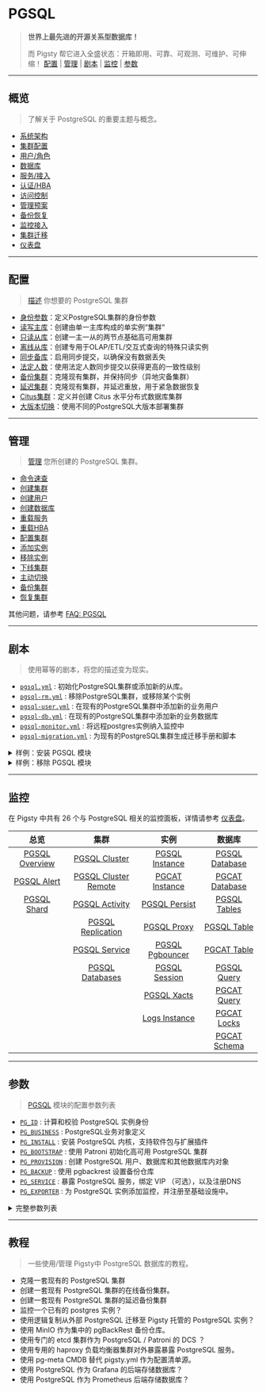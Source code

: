 # PGSQL

> **世界上最先进的开源关系型数据库！**
>
> 而 Pigsty 帮它进入全盛状态：开箱即用、可靠、可观测、可维护、可伸缩！ [配置](#配置) | [管理](#管理) | [剧本](#剧本) | [监控](#监控) | [参数](#参数)


----------------

## 概览

> 了解关于 PostgreSQL 的重要主题与概念。

- [系统架构](PGSQL-ARCH)
- [集群配置](PGSQL-CONF)
- [用户/角色](PGSQL-USER)
- [数据库](PGSQL-DB)
- [服务/接入](PGSQL-SVC)
- [认证/HBA](PGSQL-HBA)
- [访问控制](PGSQL-ACL)
- [管理预案](PGSQL-ADMIN)
- [备份恢复](PGSQL-PITR)
- [监控接入](PGSQL-MONITOR)
- [集群迁移](PGSQL-MIGRATION)
- [仪表盘](PGSQL-DASHBOARD)


----------------

## 配置

> [描述](PGSQL-CONF) 你想要的 PostgreSQL 集群

- [身份参数](PGSQL-ARCH#身份参数)：定义PostgreSQL集群的身份参数
- [读写主库](PGSQL-CONF#读写主库)：创建由单一主库构成的单实例“集群“
- [只读从库](PGSQL-CONF#只读从库)：创建一主一从的两节点基础高可用集群
- [离线从库](PGSQL-CONF#离线从库)：创建专用于OLAP/ETL/交互式查询的特殊只读实例
- [同步备库](PGSQL-CONF#同步备库)：启用同步提交，以确保没有数据丢失
- [法定人数](PGSQL-CONF#法定人数提交)：使用法定人数同步提交以获得更高的一致性级别
- [备份集群](PGSQL-CONF#备份集群)：克隆现有集群，并保持同步（异地灾备集群）
- [延迟集群](PGSQL-CONF#延迟集群)：克隆现有集群，并延迟重放，用于紧急数据恢复
- [Citus集群](PGSQL-CONF#citus集群)：定义并创建 Citus 水平分布式数据库集群
- [大版本切换](PGSQL-CONF#大版本切换)：使用不同的PostgreSQL大版本部署集群


----------------

## 管理

> [管理](PGSQL-ADMIN) 您所创建的 PostgreSQL 集群。

- [命令速查](PGSQL-ADMIN#命令速查)
- [创建集群](PGSQL-ADMIN#创建集群)
- [创建用户](PGSQL-ADMIN#创建用户)
- [创建数据库](PGSQL-ADMIN#创建数据库)
- [重载服务](PGSQL-ADMIN#重载服务)
- [重载HBA](PGSQL-ADMIN#重载HBA)
- [配置集群](PGSQL-ADMIN#配置集群)
- [添加实例](PGSQL-ADMIN#添加实例)
- [移除实例](PGSQL-ADMIN#移除实例)
- [下线集群](PGSQL-ADMIN#下线集群)
- [主动切换](PGSQL-ADMIN#主动切换)
- [备份集群](PGSQL-ADMIN#备份集群)
- [恢复集群](PGSQL-ADMIN#恢复集群)

其他问题，请参考 [FAQ: PGSQL](FAQ#PGSQL)


----------------

## 剧本

> 使用幂等的剧本，将您的描述变为现实。

- [`pgsql.yml`](https://github.com/vonng/pigsty/blob/master/pgsql.yml) : 初始化PostgreSQL集群或添加新的从库。
- [`pgsql-rm.yml`](https://github.com/vonng/pigsty/blob/master/pgsql-rm.yml) : 移除PostgreSQL集群，或移除某个实例
- [`pgsql-user.yml`](https://github.com/vonng/pigsty/blob/master/pgsql-user.yml) : 在现有的PostgreSQL集群中添加新的业务用户
- [`pgsql-db.yml`](https://github.com/vonng/pigsty/blob/master/pgsql-db.yml) : 在现有的PostgreSQL集群中添加新的业务数据库
- [`pgsql-monitor.yml`](https://github.com/vonng/pigsty/blob/master/pgsql-monitor.yml) : 将远程postgres实例纳入监控中
- [`pgsql-migration.yml`](https://github.com/vonng/pigsty/blob/master/pgsql-migration.yml) : 为现有的PostgreSQL集群生成迁移手册和脚本

<details><summary>样例：安装 PGSQL 模块</summary>

[![asciicast](https://asciinema.org/a/566417.svg)](https://asciinema.org/a/566417)

</details>


<details><summary>样例：移除 PGSQL 模块</summary>

[![asciicast](https://asciinema.org/a/566418.svg)](https://asciinema.org/a/566418)

</details>



----------------

## 监控

在 Pigsty 中共有 26 个与 PostgreSQL 相关的监控面板，详情请参考 [仪表盘](PGSQL-DASHBOARD)。

|                            总览                             |                                  集群                                   |                             实例                              |                            数据库                            |
|:---------------------------------------------------------:|:---------------------------------------------------------------------:|:-----------------------------------------------------------:|:---------------------------------------------------------:|
| [PGSQL Overview](https://demo.pigsty.cc/d/pgsql-overview) |        [PGSQL Cluster](https://demo.pigsty.cc/d/pgsql-cluster)        |  [PGSQL Instance](https://demo.pigsty.cc/d/pgsql-instance)  | [PGSQL Database](https://demo.pigsty.cc/d/pgsql-database) |
|    [PGSQL Alert](https://demo.pigsty.cc/d/pgsql-alert)    | [PGSQL Cluster Remote](https://demo.pigsty.cc/d/pgsql-cluster-remote) |  [PGCAT Instance](https://demo.pigsty.cc/d/pgcat-instance)  | [PGCAT Database](https://demo.pigsty.cc/d/pgcat-database) |
|    [PGSQL Shard](https://demo.pigsty.cc/d/pgsql-shard)    |       [PGSQL Activity](https://demo.pigsty.cc/d/pgsql-activity)       |   [PGSQL Persist](https://demo.pigsty.cc/d/pgsql-persist)   |   [PGSQL Tables](https://demo.pigsty.cc/d/pgsql-tables)   |
|                                                           |    [PGSQL Replication](https://demo.pigsty.cc/d/pgsql-replication)    |     [PGSQL Proxy](https://demo.pigsty.cc/d/pgsql-proxy)     |    [PGSQL Table](https://demo.pigsty.cc/d/pgsql-table)    |
|                                                           |        [PGSQL Service](https://demo.pigsty.cc/d/pgsql-service)        | [PGSQL Pgbouncer](https://demo.pigsty.cc/d/pgsql-pgbouncer) |    [PGCAT Table](https://demo.pigsty.cc/d/pgcat-table)    |
|                                                           |      [PGSQL Databases](https://demo.pigsty.cc/d/pgsql-databases)      |   [PGSQL Session](https://demo.pigsty.cc/d/pgsql-session)   |    [PGSQL Query](https://demo.pigsty.cc/d/pgsql-query)    |
|                                                           |                                                                       |     [PGSQL Xacts](https://demo.pigsty.cc/d/pgsql-xacts)     |    [PGCAT Query](https://demo.pigsty.cc/d/pgcat-query)    |
|                                                           |                                                                       |   [Logs Instance](https://demo.pigsty.cc/d/logs-instance)   |    [PGCAT Locks](https://demo.pigsty.cc/d/pgcat-locks)    |
|                                                           |                                                                       |                                                             |   [PGCAT Schema](https://demo.pigsty.cc/d/pgcat-schema)   |


----------------

## 参数

> [PGSQL](PARAM#pgsql) 模块的配置参数列表

- [`PG_ID`](PARAM#pg_id) : 计算和校验 PostgreSQL 实例身份
- [`PG_BUSINESS`](PARAM#pg_business) : PostgreSQL业务对象定义
- [`PG_INSTALL`](PARAM#pg_install) : 安装 PostgreSQL 内核，支持软件包与扩展插件
- [`PG_BOOTSTRAP`](PARAM#pg_bootstrap) : 使用 Patroni 初始化高可用 PostgreSQL 集群
- [`PG_PROVISION`](PARAM#pg_provision) : 创建 PostgreSQL 用户、数据库和其他数据库内对象
- [`PG_BACKUP`](PARAM#pg_backup) : 使用 pgbackrest 设置备份仓库
- [`PG_SERVICE`](PARAM#pg_service) : 暴露 PostgreSQL 服务，绑定 VIP （可选），以及注册DNS
- [`PG_EXPORTER`](PARAM#pg_exporter) : 为 PostgreSQL 实例添加监控，并注册至基础设施中。


<details><summary>完整参数列表</summary>

| 参数                                                                   | 参数组                                  |     类型      |  级别   | 说明                                                                            | 中文说明                                                                         |
|----------------------------------------------------------------------|--------------------------------------|:-----------:|:-----:|-------------------------------------------------------------------------------|------------------------------------------------------------------------------|
| [`pg_mode`](PARAM#pg_mode)                                           | [`PG_ID`](PARAM#pg_id)               |    enum     |   C   | pgsql cluster mode: pgsql,citus,gpsql                                         | pgsql 集群模式: pgsql,citus,gpsql                                                |
| [`pg_cluster`](PARAM#pg_cluster)                                     | [`PG_ID`](PARAM#pg_id)               |   string    |   C   | pgsql cluster name, REQUIRED identity parameter                               | pgsql 集群名称, 必选身份参数                                                           |
| [`pg_seq`](PARAM#pg_seq)                                             | [`PG_ID`](PARAM#pg_id)               |     int     |   I   | pgsql instance seq number, REQUIRED identity parameter                        | pgsql 实例号, 必选身份参数                                                            |
| [`pg_role`](PARAM#pg_role)                                           | [`PG_ID`](PARAM#pg_id)               |    enum     |   I   | pgsql role, REQUIRED, could be primary,replica,offline                        | pgsql 实例角色, 必选身份参数, 可为 primary，replica，offline                               |
| [`pg_instances`](PARAM#pg_instances)                                 | [`PG_ID`](PARAM#pg_id)               |    dict     |   I   | define multiple pg instances on node in `{port:ins_vars}` format              | 在一个节点上定义多个 pg 实例，使用 `{port:ins_vars}` 格式                                     |
| [`pg_upstream`](PARAM#pg_upstream)                                   | [`PG_ID`](PARAM#pg_id)               |     ip      |   I   | repl upstream ip addr for standby cluster or cascade replica                  | 级联从库或备份集群或的复制上游节点IP地址                                                        |
| [`pg_shard`](PARAM#pg_shard)                                         | [`PG_ID`](PARAM#pg_id)               |   string    |   C   | pgsql shard name, optional identity for sharding clusters                     | pgsql 分片名，对 citus 与 gpsql 等水平分片集群为必选身份参数                                     |
| [`pg_group`](PARAM#pg_group)                                         | [`PG_ID`](PARAM#pg_id)               |     int     |   C   | pgsql shard index number, optional identity for sharding clusters             | pgsql 分片号，正整数，对 citus 与 gpsql 等水平分片集群为必选身份参数                                 |
| [`gp_role`](PARAM#gp_role)                                           | [`PG_ID`](PARAM#pg_id)               |    enum     |   C   | greenplum role of this cluster, could be master or segment                    | 这个集群的 greenplum 角色，可以是 master 或 segment                                      |
| [`pg_exporters`](PARAM#pg_exporters)                                 | [`PG_ID`](PARAM#pg_id)               |    dict     |   C   | additional pg_exporters to monitor remote postgres instances                  | 在该节点上设置额外的 pg_exporters 用于监控远程 postgres 实例                                   |
| [`pg_offline_query`](PARAM#pg_offline_query)                         | [`PG_ID`](PARAM#pg_id)               |    bool     |   I   | set to true to enable offline query on this instance                          | 设置为 true 将此只读实例标记为特殊的离线从库，承载 Offline 服务，允许离线查询                               |
| [`pg_users`](PARAM#pg_users)                                         | [`PG_BUSINESS`](PARAM#pg_business)   |   user[]    |   C   | postgres business users                                                       | postgres 业务用户                                                                |
| [`pg_databases`](PARAM#pg_databases)                                 | [`PG_BUSINESS`](PARAM#pg_business)   | database[]  |   C   | postgres business databases                                                   | postgres 业务数据库                                                               |
| [`pg_services`](PARAM#pg_services)                                   | [`PG_BUSINESS`](PARAM#pg_business)   |  service[]  |   C   | postgres business services                                                    | postgres 业务服务                                                                |
| [`pg_hba_rules`](PARAM#pg_hba_rules)                                 | [`PG_BUSINESS`](PARAM#pg_business)   |    hba[]    |   C   | business hba rules for postgres                                               | postgres 的业务 hba 规则                                                          |
| [`pgb_hba_rules`](PARAM#pgb_hba_rules)                               | [`PG_BUSINESS`](PARAM#pg_business)   |    hba[]    |   C   | business hba rules for pgbouncer                                              | pgbouncer 的业务 hba 规则                                                         |
| [`pg_replication_username`](PARAM#pg_replication_username)           | [`PG_BUSINESS`](PARAM#pg_business)   |  username   |   G   | postgres replication username, `replicator` by default                        | postgres 复制用户名，默认为 `replicator`                                              |
| [`pg_replication_password`](PARAM#pg_replication_password)           | [`PG_BUSINESS`](PARAM#pg_business)   |  password   |   G   | postgres replication password, `DBUser.Replicator` by default                 | postgres 复制密码，默认为 `DBUser.Replicator`                                        |
| [`pg_admin_username`](PARAM#pg_admin_username)                       | [`PG_BUSINESS`](PARAM#pg_business)   |  username   |   G   | postgres admin username, `dbuser_dba` by default                              | postgres 管理员用户名，默认为 `dbuser_dba`                                             |
| [`pg_admin_password`](PARAM#pg_admin_password)                       | [`PG_BUSINESS`](PARAM#pg_business)   |  password   |   G   | postgres admin password in plain text, `DBUser.DBA` by default                | postgres 管理员明文密码，默认为 `DBUser.DBA`                                            |
| [`pg_monitor_username`](PARAM#pg_monitor_username)                   | [`PG_BUSINESS`](PARAM#pg_business)   |  username   |   G   | postgres monitor username, `dbuser_monitor` by default                        | postgres 监控用户名，默认为 `dbuser_monitor`                                          |
| [`pg_monitor_password`](PARAM#pg_monitor_password)                   | [`PG_BUSINESS`](PARAM#pg_business)   |  password   |   G   | postgres monitor password, `DBUser.Monitor` by default                        | postgres 监控密码，默认为 `DBUser.Monitor`                                           |
| [`pg_dbsu_password`](PARAM#pg_dbsu_password)                         | [`PG_BUSINESS`](PARAM#pg_business)   |  password   |  G/C  | dbsu password, empty string means no dbsu password by default                 | dbsu 密码，默认为空字符串意味着不设置 dbsu 密码，最好不要设置。                                        |
| [`pg_dbsu`](PARAM#pg_dbsu)                                           | [`PG_INSTALL`](PARAM#pg_install)     |  username   |   C   | os dbsu name, postgres by default, better not change it                       | 操作系统 dbsu 名称，默认为 postgres，最好不要更改                                             |
| [`pg_dbsu_uid`](PARAM#pg_dbsu_uid)                                   | [`PG_INSTALL`](PARAM#pg_install)     |     int     |   C   | os dbsu uid and gid, 26 for default postgres users and groups                 | 操作系统 dbsu uid 和 gid，对于默认的 postgres 用户和组为 26                                  |
| [`pg_dbsu_sudo`](PARAM#pg_dbsu_sudo)                                 | [`PG_INSTALL`](PARAM#pg_install)     |    enum     |   C   | dbsu sudo privilege, none,limit,all,nopass. limit by default                  | dbsu sudo 权限, none,limit,all,nopass，默认为 limit，有限sudo权限                       |
| [`pg_dbsu_home`](PARAM#pg_dbsu_home)                                 | [`PG_INSTALL`](PARAM#pg_install)     |    path     |   C   | postgresql home directory, `/var/lib/pgsql` by default                        | postgresql 主目录，默认为 `/var/lib/pgsql`                                          |
| [`pg_dbsu_ssh_exchange`](PARAM#pg_dbsu_ssh_exchange)                 | [`PG_INSTALL`](PARAM#pg_install)     |    bool     |   C   | exchange postgres dbsu ssh key among same pgsql cluster                       | 在 pgsql 集群之间交换 postgres dbsu ssh 密钥                                          |
| [`pg_version`](PARAM#pg_version)                                     | [`PG_INSTALL`](PARAM#pg_install)     |    enum     |   C   | postgres major version to be installed, 15 by default                         | 要安装的 postgres 主版本，默认为 15                                                     |
| [`pg_bin_dir`](PARAM#pg_bin_dir)                                     | [`PG_INSTALL`](PARAM#pg_install)     |    path     |   C   | postgres binary dir, `/usr/pgsql/bin` by default                              | postgres 二进制目录，默认为 `/usr/pgsql/bin`                                          |
| [`pg_log_dir`](PARAM#pg_log_dir)                                     | [`PG_INSTALL`](PARAM#pg_install)     |    path     |   C   | postgres log dir, `/pg/log/postgres` by default                               | postgres 日志目录，默认为 `/pg/log/postgres`                                         |
| [`pg_packages`](PARAM#pg_packages)                                   | [`PG_INSTALL`](PARAM#pg_install)     |  string[]   |   C   | pg packages to be installed, `${pg_version}` will be replaced                 | 要安装的 pg 包，`${pg_version}` 将被替换为实际主版本号                                        |
| [`pg_extensions`](PARAM#pg_extensions)                               | [`PG_INSTALL`](PARAM#pg_install)     |  string[]   |   C   | pg extensions to be installed, `${pg_version}` will be replaced               | 要安装的 pg 扩展，`${pg_version}` 将被替换为实际主版本号                                       |
| [`pg_safeguard`](PARAM#pg_safeguard)                                 | [`PG_BOOTSTRAP`](PARAM#pg_bootstrap) |    bool     | G/C/A | prevent purging running postgres instance? false by default                   | 防误删保险，禁止清除正在运行的 postgres 实例？默认为 false                                        |
| [`pg_clean`](PARAM#pg_clean)                                         | [`PG_BOOTSTRAP`](PARAM#pg_bootstrap) |    bool     | G/C/A | purging existing postgres during pgsql init? true by default                  | 在 pgsql 初始化期间清除现有的 postgres？默认为 true                                         |
| [`pg_data`](PARAM#pg_data)                                           | [`PG_BOOTSTRAP`](PARAM#pg_bootstrap) |    path     |   C   | postgres data directory, `/pg/data` by default                                | postgres 数据目录，默认为 `/pg/data`                                                 |
| [`pg_fs_main`](PARAM#pg_fs_main)                                     | [`PG_BOOTSTRAP`](PARAM#pg_bootstrap) |    path     |   C   | mountpoint/path for postgres main data, `/data` by default                    | postgres 主数据的挂载点/路径，默认为 `/data`                                              |
| [`pg_fs_bkup`](PARAM#pg_fs_bkup)                                     | [`PG_BOOTSTRAP`](PARAM#pg_bootstrap) |    path     |   C   | mountpoint/path for pg backup data, `/data/backup` by default                 | pg 备份数据的挂载点/路径，默认为 `/data/backup`                                            |
| [`pg_storage_type`](PARAM#pg_storage_type)                           | [`PG_BOOTSTRAP`](PARAM#pg_bootstrap) |    enum     |   C   | storage type for pg main data, SSD,HDD, SSD by default                        | pg 主数据的存储类型，SSD、HDD，默认为 SSD，影响自动优化的参数。                                       |
| [`pg_dummy_filesize`](PARAM#pg_dummy_filesize)                       | [`PG_BOOTSTRAP`](PARAM#pg_bootstrap) |    size     |   C   | size of `/pg/dummy`, hold 64MB disk space for emergency use                   | `/pg/dummy` 的大小，默认保留 64MB 磁盘空间用于紧急抢修                                         |
| [`pg_listen`](PARAM#pg_listen)                                       | [`PG_BOOTSTRAP`](PARAM#pg_bootstrap) |    ip(s)    |  C/I  | postgres/pgbouncer listen addresses, comma separated list                     | postgres/pgbouncer 的监听地址，用逗号分隔的IP列表，默认为 `0.0.0.0`                            |
| [`pg_port`](PARAM#pg_port)                                           | [`PG_BOOTSTRAP`](PARAM#pg_bootstrap) |    port     |   C   | postgres listen port, 5432 by default                                         | postgres 监听端口，默认为 5432                                                       |
| [`pg_localhost`](PARAM#pg_localhost)                                 | [`PG_BOOTSTRAP`](PARAM#pg_bootstrap) |    path     |   C   | postgres unix socket dir for localhost connection                             | postgres 的 Unix 套接字目录，用于本地连接                                                 |
| [`pg_namespace`](PARAM#pg_namespace)                                 | [`PG_BOOTSTRAP`](PARAM#pg_bootstrap) |    path     |   C   | top level key namespace in etcd, used by patroni & vip                        | 在 etcd 中的顶级键命名空间，被 patroni & vip 用于高可用管理                                     |
| [`patroni_enabled`](PARAM#patroni_enabled)                           | [`PG_BOOTSTRAP`](PARAM#pg_bootstrap) |    bool     |   C   | if disabled, no postgres cluster will be created during init                  | 如果禁用，初始化期间不会创建 postgres 集群                                                   |
| [`patroni_mode`](PARAM#patroni_mode)                                 | [`PG_BOOTSTRAP`](PARAM#pg_bootstrap) |    enum     |   C   | patroni working mode: default,pause,remove                                    | patroni 工作模式：default,pause,remove                                            |
| [`patroni_port`](PARAM#patroni_port)                                 | [`PG_BOOTSTRAP`](PARAM#pg_bootstrap) |    port     |   C   | patroni listen port, 8008 by default                                          | patroni 监听端口，默认为 8008                                                        |
| [`patroni_log_dir`](PARAM#patroni_log_dir)                           | [`PG_BOOTSTRAP`](PARAM#pg_bootstrap) |    path     |   C   | patroni log dir, `/pg/log/patroni` by default                                 | patroni 日志目录，默认为 `/pg/log/patroni`                                           |
| [`patroni_ssl_enabled`](PARAM#patroni_ssl_enabled)                   | [`PG_BOOTSTRAP`](PARAM#pg_bootstrap) |    bool     |   G   | secure patroni RestAPI communications with SSL?                               | 使用 SSL 保护 patroni RestAPI 通信？                                                |
| [`patroni_watchdog_mode`](PARAM#patroni_watchdog_mode)               | [`PG_BOOTSTRAP`](PARAM#pg_bootstrap) |    enum     |   C   | patroni watchdog mode: automatic,required,off. off by default                 | patroni 看门狗模式：automatic,required,off，默认为 off                                 |
| [`patroni_username`](PARAM#patroni_username)                         | [`PG_BOOTSTRAP`](PARAM#pg_bootstrap) |  username   |   C   | patroni restapi username, `postgres` by default                               | patroni restapi 用户名，默认为 `postgres`                                           |
| [`patroni_password`](PARAM#patroni_password)                         | [`PG_BOOTSTRAP`](PARAM#pg_bootstrap) |  password   |   C   | patroni restapi password, `Patroni.API` by default                            | patroni restapi 密码，默认为 `Patroni.API`                                         |
| [`patroni_citus_db`](#patroni_citus_db)                              | [`PG_BOOTSTRAP`](#pg_bootstrap)      |   string    |   C   | citus database managed by patroni, postgres by default                        | 由 Patroni 所管理的 Citus 数据库名称，默认为 `postgres`                                    |
| [`pg_conf`](PARAM#pg_conf)                                           | [`PG_BOOTSTRAP`](PARAM#pg_bootstrap) |    enum     |   C   | config template: oltp,olap,crit,tiny. `oltp.yml` by default                   | 配置模板：oltp,olap,crit,tiny，默认为 `oltp.yml`                                      |
| [`pg_max_conn`](PARAM#pg_max_conn)                                   | [`PG_BOOTSTRAP`](PARAM#pg_bootstrap) |     int     |   C   | postgres max connections, `auto` will use recommended value                   | postgres 最大连接数，`auto` 将使用推荐值                                                 |
| [`pg_shared_buffer_ratio`](PARAM#pg_shared_buffer_ratio)             | [`PG_BOOTSTRAP`](PARAM#pg_bootstrap) |    float    |   C   | postgres shared buffer memory ratio, 0.25 by default, 0.1~0.4                 | postgres 共享缓冲区内存比率，默认为 0.25，范围 0.1~0.4                                       |
| [`pg_rto`](PARAM#pg_rto)                                             | [`PG_BOOTSTRAP`](PARAM#pg_bootstrap) |     int     |   C   | recovery time objective in seconds, `30s` by default                          | 恢复时间目标（秒），默认为 `30s`                                                          |
| [`pg_rpo`](PARAM#pg_rpo)                                             | [`PG_BOOTSTRAP`](PARAM#pg_bootstrap) |     int     |   C   | recovery point objective in bytes, `1MiB` at most by default                  | 恢复点目标（字节），默认为 `1MiB`                                                         |
| [`pg_libs`](PARAM#pg_libs)                                           | [`PG_BOOTSTRAP`](PARAM#pg_bootstrap) |   string    |   C   | preloaded libraries, `timescaledb,pg_stat_statements,auto_explain` by default | 预加载的库，默认为 `timescaledb,pg_stat_statements,auto_explain`                      |
| [`pg_delay`](PARAM#pg_delay)                                         | [`PG_BOOTSTRAP`](PARAM#pg_bootstrap) |  interval   |   I   | replication apply delay for standby cluster leader                            | 备份集群主库的WAL重放应用延迟，用于制备延迟从库                                                    |
| [`pg_checksum`](PARAM#pg_checksum)                                   | [`PG_BOOTSTRAP`](PARAM#pg_bootstrap) |    bool     |   C   | enable data checksum for postgres cluster?                                    | 为 postgres 集群启用数据校验和？                                                        |
| [`pg_pwd_enc`](PARAM#pg_pwd_enc)                                     | [`PG_BOOTSTRAP`](PARAM#pg_bootstrap) |    enum     |   C   | passwords encryption algorithm: md5,scram-sha-256                             | 密码加密算法：md5,scram-sha-256                                                     |
| [`pg_encoding`](PARAM#pg_encoding)                                   | [`PG_BOOTSTRAP`](PARAM#pg_bootstrap) |    enum     |   C   | database cluster encoding, `UTF8` by default                                  | 数据库集群编码，默认为 `UTF8`                                                           |
| [`pg_locale`](PARAM#pg_locale)                                       | [`PG_BOOTSTRAP`](PARAM#pg_bootstrap) |    enum     |   C   | database cluster local, `C` by default                                        | 数据库集群本地化设置，默认为 `C`                                                           |
| [`pg_lc_collate`](PARAM#pg_lc_collate)                               | [`PG_BOOTSTRAP`](PARAM#pg_bootstrap) |    enum     |   C   | database cluster collate, `C` by default                                      | 数据库集群排序，默认为 `C`                                                              |
| [`pg_lc_ctype`](PARAM#pg_lc_ctype)                                   | [`PG_BOOTSTRAP`](PARAM#pg_bootstrap) |    enum     |   C   | database character type, `en_US.UTF8` by default                              | 数据库字符类型，默认为 `en_US.UTF8`                                                     |
| [`pgbouncer_enabled`](PARAM#pgbouncer_enabled)                       | [`PG_BOOTSTRAP`](PARAM#pg_bootstrap) |    bool     |   C   | if disabled, pgbouncer will not be launched on pgsql host                     | 如果禁用，则不会配置 pgbouncer 连接池                                                     |
| [`pgbouncer_port`](PARAM#pgbouncer_port)                             | [`PG_BOOTSTRAP`](PARAM#pg_bootstrap) |    port     |   C   | pgbouncer listen port, 6432 by default                                        | pgbouncer 监听端口，默认为 6432                                                      |
| [`pgbouncer_log_dir`](PARAM#pgbouncer_log_dir)                       | [`PG_BOOTSTRAP`](PARAM#pg_bootstrap) |    path     |   C   | pgbouncer log dir, `/pg/log/pgbouncer` by default                             | pgbouncer 日志目录，默认为 `/pg/log/pgbouncer`                                       |
| [`pgbouncer_auth_query`](PARAM#pgbouncer_auth_query)                 | [`PG_BOOTSTRAP`](PARAM#pg_bootstrap) |    bool     |   C   | query postgres to retrieve unlisted business users?                           | 使用 AuthQuery 来从 postgres 获取未列出的业务用户？                                         |
| [`pgbouncer_poolmode`](PARAM#pgbouncer_poolmode)                     | [`PG_BOOTSTRAP`](PARAM#pg_bootstrap) |    enum     |   C   | pooling mode: transaction,session,statement, transaction by default           | 池化模式：transaction,session,statement，默认为 transaction                           |
| [`pgbouncer_sslmode`](PARAM#pgbouncer_sslmode)                       | [`PG_BOOTSTRAP`](PARAM#pg_bootstrap) |    enum     |   C   | pgbouncer client ssl mode, disable by default                                 | pgbouncer 客户端 SSL 模式，默认为禁用                                                   |
| [`pg_provision`](PARAM#pg_provision)                                 | [`PG_PROVISION`](PARAM#pg_provision) |    bool     |   C   | provision postgres cluster after bootstrap                                    | 在引导后置备 postgres 集群内部的业务对象？                                                   |
| [`pg_init`](PARAM#pg_init)                                           | [`PG_PROVISION`](PARAM#pg_provision) |   string    |  G/C  | provision init script for cluster template, `pg-init` by default              | 为集群模板提供初始化脚本，默认为 `pg-init`                                                   |
| [`pg_default_roles`](PARAM#pg_default_roles)                         | [`PG_PROVISION`](PARAM#pg_provision) |   role[]    |  G/C  | default roles and users in postgres cluster                                   | postgres 集群中的默认预定义角色和系统用户                                                    |
| [`pg_default_privileges`](PARAM#pg_default_privileges)               | [`PG_PROVISION`](PARAM#pg_provision) |  string[]   |  G/C  | default privileges when created by admin user                                 | 由管理员用户创建数据库内对象时的默认权限                                                         |
| [`pg_default_schemas`](PARAM#pg_default_schemas)                     | [`PG_PROVISION`](PARAM#pg_provision) |  string[]   |  G/C  | default schemas to be created                                                 | 要创建的默认模式列表                                                                   |
| [`pg_default_extensions`](PARAM#pg_default_extensions)               | [`PG_PROVISION`](PARAM#pg_provision) | extension[] |  G/C  | default extensions to be created                                              | 要创建的默认扩展列表                                                                   |
| [`pg_reload`](PARAM#pg_reload)                                       | [`PG_PROVISION`](PARAM#pg_provision) |    bool     |   A   | reload postgres after hba changes                                             | 更改HBA后，是否立即重载 postgres 配置                                                    |
| [`pg_default_hba_rules`](PARAM#pg_default_hba_rules)                 | [`PG_PROVISION`](PARAM#pg_provision) |    hba[]    |  G/C  | postgres default host-based authentication rules                              | postgres 基于主机的认证规则，全局PG默认HBA                                                 |
| [`pgb_default_hba_rules`](PARAM#pgb_default_hba_rules)               | [`PG_PROVISION`](PARAM#pg_provision) |    hba[]    |  G/C  | pgbouncer default host-based authentication rules                             | pgbouncer 默认的基于主机的认证规则，全局PGB默认HBA                                            |
| [`pgbackrest_enabled`](PARAM#pgbackrest_enabled)                     | [`PG_BACKUP`](PARAM#pg_backup)       |    bool     |   C   | enable pgbackrest on pgsql host?                                              | 在 pgsql 主机上启用 pgbackrest？                                                    |
| [`pgbackrest_clean`](PARAM#pgbackrest_clean)                         | [`PG_BACKUP`](PARAM#pg_backup)       |    bool     |   C   | remove pg backup data during init?                                            | 在初始化时删除以前的 pg 备份数据？                                                          |
| [`pgbackrest_log_dir`](PARAM#pgbackrest_log_dir)                     | [`PG_BACKUP`](PARAM#pg_backup)       |    path     |   C   | pgbackrest log dir, `/pg/log/pgbackrest` by default                           | pgbackrest 日志目录，默认为 `/pg/log/pgbackrest`                                     |
| [`pgbackrest_method`](PARAM#pgbackrest_method)                       | [`PG_BACKUP`](PARAM#pg_backup)       |    enum     |   C   | pgbackrest repo method: local,minio,etc...                                    | pgbackrest 使用的仓库：local,minio,等...                                            |
| [`pgbackrest_repo`](PARAM#pgbackrest_repo)                           | [`PG_BACKUP`](PARAM#pg_backup)       |    dict     |  G/C  | pgbackrest repo: https://pgbackrest.org/configuration.html#section-repository | pgbackrest 仓库定义：https://pgbackrest.org/configuration.html#section-repository |
| [`pg_weight`](PARAM#pg_weight)                                       | [`PG_SERVICE`](PARAM#pg_service)     |     int     |   I   | relative load balance weight in service, 100 by default, 0-255                | 在服务中的相对负载均衡权重，默认为 100，范围 0-255                                               |
| [`pg_service_provider`](PARAM#pg_service_provider)                   | [`PG_SERVICE`](PARAM#pg_service)     |    enum     |  G/C  | dedicate haproxy node group name, or empty string for local nodes by default  | 专用的 haproxy 节点组名称，或默认空字符，使用本地节点上的 haproxy                                    |
| [`pg_default_service_dest`](PARAM#pg_default_service_dest)           | [`PG_SERVICE`](PARAM#pg_service)     |    enum     |  G/C  | default service destination if svc.dest='default'                             | 如果 svc.dest='default'，默认服务指向哪里？postgres 或 pgbouncer，默认指向 pgbouncer           |
| [`pg_default_services`](PARAM#pg_default_services)                   | [`PG_SERVICE`](PARAM#pg_service)     |  service[]  |  G/C  | postgres default service definitions                                          | postgres 默认服务定义列表，全局共用。                                                      |
| [`pg_vip_enabled`](PARAM#pg_vip_enabled)                             | [`PG_SERVICE`](PARAM#pg_service)     |    bool     |   C   | enable a l2 vip for pgsql primary? false by default                           | 是否为 pgsql 主节点启用 L2 VIP？默认不启用                                                 |
| [`pg_vip_address`](PARAM#pg_vip_address)                             | [`PG_SERVICE`](PARAM#pg_service)     |    cidr4    |   C   | vip address in `<ipv4>/<mask>` format, require if vip is enabled              | vip 地址的格式为 <ipv4>/<mask>，启用 vip 时为必选参数                                       |
| [`pg_vip_interface`](PARAM#pg_vip_interface)                         | [`PG_SERVICE`](PARAM#pg_service)     |   string    |  C/I  | vip network interface to listen, eth0 by default                              | 监听的 vip 网络接口，默认为 eth0                                                        |
| [`pg_dns_suffix`](PARAM#pg_dns_suffix)                               | [`PG_SERVICE`](PARAM#pg_service)     |   string    |   C   | pgsql dns suffix, '' by default                                               | pgsql dns 后缀，默认为空                                                            |
| [`pg_dns_target`](PARAM#pg_dns_target)                               | [`PG_SERVICE`](PARAM#pg_service)     |    enum     |   C   | auto, primary, vip, none, or ad hoc ip                                        | PG DNS 解析到哪里？auto、primary、vip、none 或者特定的 IP 地址                               |
| [`pg_exporter_enabled`](PARAM#pg_exporter_enabled)                   | [`PG_EXPORTER`](PARAM#pg_exporter)   |    bool     |   C   | enable pg_exporter on pgsql hosts?                                            | 在 pgsql 主机上启用 pg_exporter 吗？                                                 |
| [`pg_exporter_config`](PARAM#pg_exporter_config)                     | [`PG_EXPORTER`](PARAM#pg_exporter)   |   string    |   C   | pg_exporter configuration file name                                           | pg_exporter 配置文件/模板名称                                                        |
| [`pg_exporter_cache_ttls`](PARAM#pg_exporter_cache_ttls)             | [`PG_EXPORTER`](PARAM#pg_exporter)   |   string    |   C   | pg_exporter collector ttl stage in seconds, '1,10,60,300' by default          | pg_exporter 收集器阶梯TTL配置，默认为4个由逗号分隔的秒数：'1,10,60,300'                           |
| [`pg_exporter_port`](PARAM#pg_exporter_port)                         | [`PG_EXPORTER`](PARAM#pg_exporter)   |    port     |   C   | pg_exporter listen port, 9630 by default                                      | pg_exporter 监听端口，默认为 9630                                                    |
| [`pg_exporter_params`](PARAM#pg_exporter_params)                     | [`PG_EXPORTER`](PARAM#pg_exporter)   |   string    |   C   | extra url parameters for pg_exporter dsn                                      | pg_exporter dsn 中传入的额外 URL 参数                                                |
| [`pg_exporter_url`](PARAM#pg_exporter_url)                           | [`PG_EXPORTER`](PARAM#pg_exporter)   |    pgurl    |   C   | overwrite auto-generate pg dsn if specified                                   | 如果指定，则覆盖自动生成的 postgres DSN 连接串                                               |
| [`pg_exporter_auto_discovery`](PARAM#pg_exporter_auto_discovery)     | [`PG_EXPORTER`](PARAM#pg_exporter)   |    bool     |   C   | enable auto database discovery? enabled by default                            | 监控是否启用自动数据库发现？默认启用                                                           |
| [`pg_exporter_exclude_database`](PARAM#pg_exporter_exclude_database) | [`PG_EXPORTER`](PARAM#pg_exporter)   |   string    |   C   | csv of database that WILL NOT be monitored during auto-discovery              | 启用自动发现时，排除在外的数据库名称列表，用逗号分隔                                                   |
| [`pg_exporter_include_database`](PARAM#pg_exporter_include_database) | [`PG_EXPORTER`](PARAM#pg_exporter)   |   string    |   C   | csv of database that WILL BE monitored during auto-discovery                  | 启用自动发现时，只监控这个列表中的数据库，名称用逗号分隔                                                 |
| [`pg_exporter_connect_timeout`](PARAM#pg_exporter_connect_timeout)   | [`PG_EXPORTER`](PARAM#pg_exporter)   |     int     |   C   | pg_exporter connect timeout in ms, 200 by default                             | pg_exporter 连接超时，单位毫秒，默认为 200                                                |
| [`pg_exporter_options`](PARAM#pg_exporter_options)                   | [`PG_EXPORTER`](PARAM#pg_exporter)   |     arg     |   C   | overwrite extra options for pg_exporter                                       | pg_exporter 的额外命令行参数选项                                                       |
| [`pgbouncer_exporter_enabled`](PARAM#pgbouncer_exporter_enabled)     | [`PG_EXPORTER`](PARAM#pg_exporter)   |    bool     |   C   | enable pgbouncer_exporter on pgsql hosts?                                     | 在 pgsql 主机上启用 pgbouncer_exporter 吗？                                          |
| [`pgbouncer_exporter_port`](PARAM#pgbouncer_exporter_port)           | [`PG_EXPORTER`](PARAM#pg_exporter)   |    port     |   C   | pgbouncer_exporter listen port, 9631 by default                               | pgbouncer_exporter 监听端口，默认为 9631                                             |
| [`pgbouncer_exporter_url`](PARAM#pgbouncer_exporter_url)             | [`PG_EXPORTER`](PARAM#pg_exporter)   |    pgurl    |   C   | overwrite auto-generate pgbouncer dsn if specified                            | 如果指定，则覆盖自动生成的 pgbouncer dsn 连接串                                              |
| [`pgbouncer_exporter_options`](PARAM#pgbouncer_exporter_options)     | [`PG_EXPORTER`](PARAM#pg_exporter)   |     arg     |   C   | overwrite extra options for pgbouncer_exporter                                | pgbouncer_exporter 的额外命令行参数选项                                                |

</details>



----------------

## 教程

> 一些使用/管理 Pigsty中 PostgreSQL 数据库的教程。

- 克隆一套现有的 PostgreSQL 集群
- 创建一套现有 PostgreSQL 集群的在线备份集群。
- 创建一套现有 PostgreSQL 集群的延迟备份集群
- 监控一个已有的 postgres 实例？
- 使用逻辑复制从外部 PostgreSQL 迁移至 Pigsty 托管的 PostgreSQL 实例？
- 使用 MinIO 作为集中的 pgBackRest 备份仓库。
- 使用专门的 etcd 集群作为 PostgreSQL / Patroni 的 DCS ？
- 使用专用的 haproxy 负载均衡器集群对外暴露暴露 PostgreSQL 服务。
- 使用 pg-meta CMDB 替代 pigsty.yml 作为配置清单源。
- 使用 PostgreSQL 作为 Grafana 的后端存储数据库？
- 使用 PostgreSQL 作为 Prometheus 后端存储数据库？
